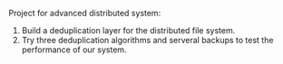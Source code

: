 Project for advanced distributed system:
1. Build a deduplication layer for the distributed file system.
2. Try three deduplication algorithms and serveral backups to test the performance of our system.